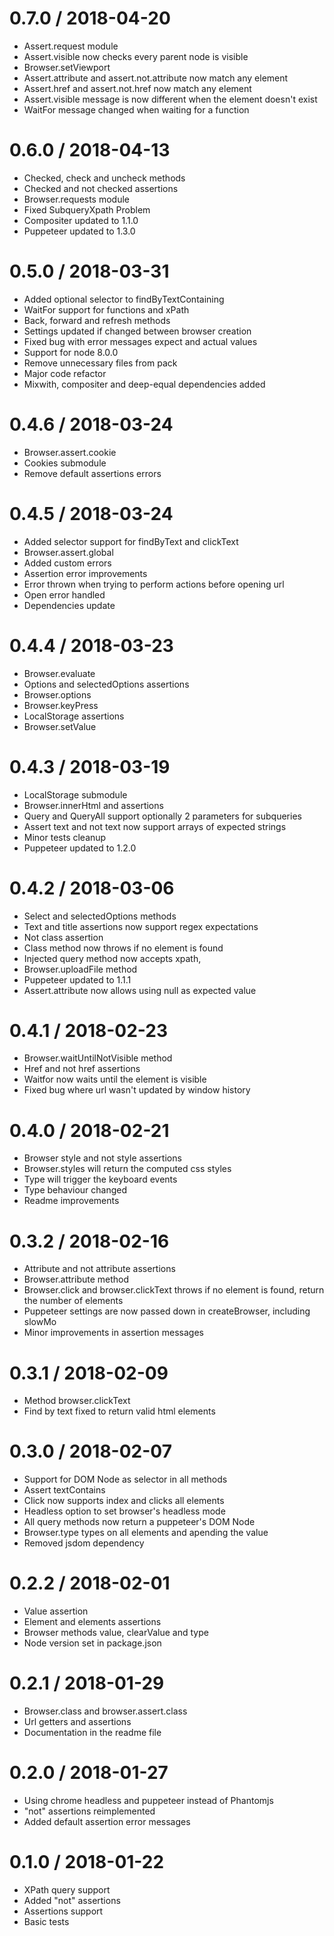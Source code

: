 0.7.0 / 2018-04-20
==================

  * Assert.request module
  * Assert.visible now checks every parent node is visible
  * Browser.setViewport
  * Assert.attribute and assert.not.attribute now match any element
  * Assert.href and assert.not.href now match any element
  * Assert.visible message is now different when the element doesn't exist
  * WaitFor message changed when waiting for a function

0.6.0 / 2018-04-13
==================

  * Checked, check and uncheck methods
  * Checked and not checked assertions
  * Browser.requests module
  * Fixed SubqueryXpath Problem
  * Compositer updated to 1.1.0
  * Puppeteer updated to 1.3.0

0.5.0 / 2018-03-31
==================

  * Added optional selector to findByTextContaining
  * WaitFor support for functions and xPath
  * Back, forward and refresh methods
  * Settings updated if changed between browser creation
  * Fixed bug with error messages expect and actual values
  * Support for node 8.0.0
  * Remove unnecessary files from pack
  * Major code refactor
  * Mixwith, compositer and deep-equal dependencies added

0.4.6 / 2018-03-24
==================

  * Browser.assert.cookie
  * Cookies submodule
  * Remove default assertions errors

0.4.5 / 2018-03-24
==================

  * Added selector support for findByText and clickText
  * Browser.assert.global
  * Added custom errors
  * Assertion error improvements
  * Error thrown when trying to perform actions before opening url
  * Open error handled
  * Dependencies update

0.4.4 / 2018-03-23
==================

  * Browser.evaluate
  * Options and selectedOptions assertions
  * Browser.options
  * Browser.keyPress
  * LocalStorage assertions
  * Browser.setValue

0.4.3 / 2018-03-19
==================

  * LocalStorage submodule
  * Browser.innerHtml and assertions
  * Query and QueryAll support optionally 2 parameters for subqueries
  * Assert text and not text now support arrays of expected strings
  * Minor tests cleanup
  * Puppeteer updated to 1.2.0

0.4.2 / 2018-03-06
==================

  * Select and selectedOptions methods
  * Text and title assertions now support regex expectations
  * Not class assertion
  * Class method now throws if no element is found
  * Injected query method now accepts xpath,
  * Browser.uploadFile method
  * Puppeteer updated to 1.1.1
  * Assert.attribute now allows using null as expected value

0.4.1 / 2018-02-23
==================

  * Browser.waitUntilNotVisible method
  * Href and not href assertions
  * Waitfor now waits until the element is visible
  * Fixed bug where url wasn't updated by window history

0.4.0 / 2018-02-21
==================

  * Browser style and not style assertions
  * Browser.styles will return the computed css styles
  * Type will trigger the keyboard events
  * Type behaviour changed
  * Readme improvements

0.3.2 / 2018-02-16
==================

  * Attribute and not attribute assertions
  * Browser.attribute method
  * Browser.click and browser.clickText throws if no element is found, return the number of elements
  * Puppeteer settings are now passed down in createBrowser, including slowMo
  * Minor improvements in assertion messages

0.3.1 / 2018-02-09
==================

  * Method browser.clickText
  * Find by text fixed to return valid html elements

0.3.0 / 2018-02-07
==================

  * Support for DOM Node as selector in all methods
  * Assert textContains
  * Click now supports index and clicks all elements
  * Headless option to set browser's headless mode
  * All query methods now return a puppeteer's DOM Node
  * Browser.type types on all elements and apending the value
  * Removed jsdom dependency

0.2.2 / 2018-02-01
==================

  * Value assertion
  * Element and elements assertions
  * Browser methods value, clearValue and type
  * Node version set in package.json

0.2.1 / 2018-01-29
==================

  * Browser.class and browser.assert.class
  * Url getters and assertions
  * Documentation in the readme file

0.2.0 / 2018-01-27
==================

  * Using chrome headless and puppeteer instead of Phantomjs
  * "not" assertions reimplemented
  * Added default assertion error messages

0.1.0 / 2018-01-22
==================

  * XPath query support
  * Added "not" assertions
  * Assertions support
  * Basic tests
